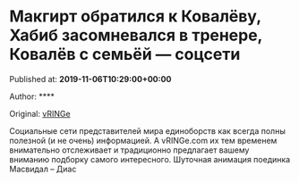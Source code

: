 
# Макгирт обратился к Ковалёву, Хабиб засомневался в тренере, Ковалёв с семьёй — соцсети

Published at: **2019-11-06T10:29:00+00:00**

Author: ****

Original: [vRINGe](https://vringe.com/news/129279-makgirt-obratilsya-k-kovalyevu-khabib-zasomnevalsya-v-trenere-kovalyev-s-semyey-sotsseti-.htm)

Социальные сети представителей мира единоборств как всегда полны полезной (и не очень) информацией. А vRINGe.com их тем временем внимательно отслеживает и традиционно предлагает вашему вниманию подборку самого интересного.
Шуточная анимация поединка Масвидал – Диас
